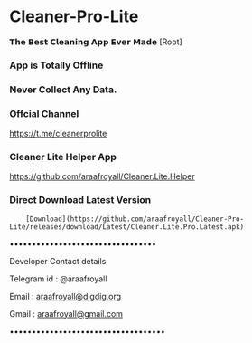 # Cleaner-Pro-Lite
𝗧𝗵𝗲 𝗕𝗲𝘀𝘁 𝗖𝗹𝗲𝗮𝗻𝗶𝗻𝗴 𝗔𝗽𝗽 𝗘𝘃𝗲𝗿 𝗠𝗮𝗱𝗲 [Root]

### App is Totally Offline
### Never Collect Any Data.

### Offcial Channel
https://t.me/cleanerprolite


### Cleaner Lite Helper App
https://github.com/araafroyall/Cleaner.Lite.Helper

### Direct Download Latest Version
        [Download](https://github.com/araafroyall/Cleaner-Pro-Lite/releases/download/Latest/Cleaner.Lite.Pro.Latest.apk)
•••••••••••••••••••••••••••••••••

Developer Contact details

Telegram id : @araafroyall

Email : araafroyall@digdig.org

Gmail : araafroyall@gmail.com

•••••••••••••••••••••••••••••••••••
